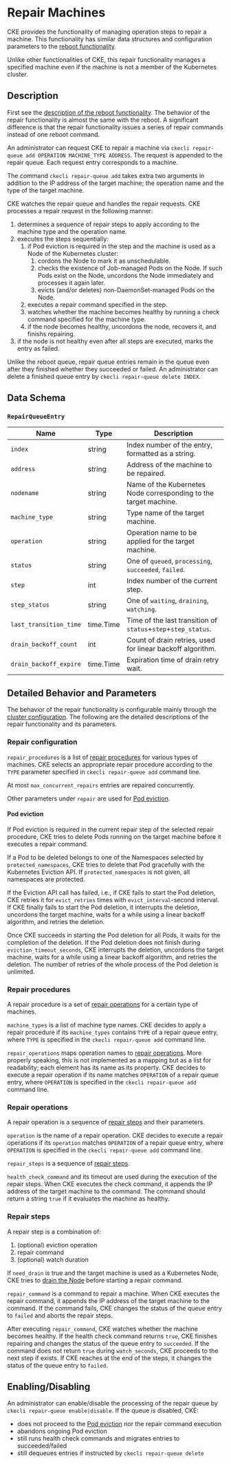 Repair Machines
===============

CKE provides the functionality of managing operation steps to repair a machine.
This functionality has similar data structures and configuration parameters to the [reboot functionality](reboot.md).

Unlike other functionalities of CKE, this repair functionality manages a specified machine even if the machine is not a member of the Kubernetes cluster.

Description
-----------

First see the [description of the reboot functionality](reboot.md#description).
The behavior of the repair functionality is almost the same with the reboot.
A significant difference is that the repair functionality issues a series of repair commands instead of one reboot command.

An administrator can request CKE to repair a machine via `ckecli repair-queue add OPERATION MACHINE_TYPE ADDRESS`.
The request is appended to the repair queue.
Each request entry corresponds to a machine.

The command `ckecli repair-queue add` takes extra two arguments in addition to the IP address of the target machine; the operation name and the type of the target machine.

CKE watches the repair queue and handles the repair requests.
CKE processes a repair request in the following manner:

1. determines a sequence of repair steps to apply according to the machine type and the operation name.
2. executes the steps sequentially:
    1. if Pod eviction is required in the step and the machine is used as a Node of the Kubernetes cluster:
        1. cordons the Node to mark it as unschedulable.
        2. checks the existence of Job-managed Pods on the Node. If such Pods exist on the Node, uncordons the Node immediately and processes it again later.
        3. evicts (and/or deletes) non-DaemonSet-managed Pods on the Node.
    2. executes a repair command specified in the step.
    3. watches whether the machine becomes healthy by running a check command specified for the machine type.
    4. if the node becomes healthy, uncordons the node, recovers it, and finishs repairing.
3. if the node is not healthy even after all steps are executed, marks the entry as failed.

Unlike the reboot queue, repair queue entries remain in the queue even after they finished whether they succeeded or failed.
An administrator can delete a finished queue entry by `ckecli repair-queue delete INDEX`.

Data Schema
-----------

### `RepairQueueEntry`

| Name                   | Type      | Description                                                      |
| ---------------------- | --------- | ---------------------------------------------------------------- |
| `index`                | string    | Index number of the entry, formatted as a string.                |
| `address`              | string    | Address of the machine to be repaired.                           |
| `nodename`             | string    | Name of the Kubernetes Node corresponding to the target machine. |
| `machine_type`         | string    | Type name of the target machine.                                 |
| `operation`            | string    | Operation name to be applied for the target machine.             |
| `status`               | string    | One of `queued`, `processing`, `succeeded`, `failed`.            |
| `step`                 | int       | Index number of the current step.                                |
| `step_status`          | string    | One of `waiting`, `draining`, `watching`.                        |
| `last_transition_time` | time.Time | Time of the last transition of `status`+`step`+`step_status`.    |
| `drain_backoff_count`  | int       | Count of drain retries, used for linear backoff algorithm.       |
| `drain_backoff_expire` | time.Time | Expiration time of drain retry wait.                             |

Detailed Behavior and Parameters
--------------------------------

The behavior of the repair functionality is configurable mainly through the [cluster configuration](cluster.md#repair).
The following are the detailed descriptions of the repair functionality and its parameters.

### Repair configuration

`repair_procedures` is a list of [repair procedures](#repairprocedures) for various types of machines.
CKE selects an appropriate repair procedure according to the `TYPE` parameter specified in `ckecli repair-queue add` command line.

At most `max_concurrent_repairs` entries are repaired concurrently.

Other parameters under `repair` are used for [Pod eviction](#podeviction).

#### Pod eviction

If Pod eviction is required in the current repair step of the selected repair procedure, CKE tries to delete Pods running on the target machine before it executes a repair command.

If a Pod to be deleted belongs to one of the Namespaces selected by `protected_namespaces`, CKE tries to delete that Pod gracefully with the Kubernetes Eviction API.
If `protected_namespaces` is not given, all namespaces are protected.

If the Eviction API call has failed, i.e., if CKE fails to start the Pod deletion, CKE retries it for `evict_retries` times with `evict_interval`-second interval.
If CKE finally fails to start the Pod deletion, it interrupts the deletion, uncordons the target machine, waits for a while using a linear backoff algorithm, and retries the deletion.

Once CKE succeeds in starting the Pod deletion for all Pods, it waits for the completion of the deletion.
If the Pod deletion does not finish during `eviction_timeout_seconds`, CKE interrupts the deletion, uncordons the target machine, waits for a while using a linear backoff algorithm, and retries the deletion.
The number of retries of the whole process of the Pod deletion is unlimited.

### Repair procedures

A repair procedure is a set of [repair operations](#repairoperations) for a certain type of machines.

`machine_types` is a list of machine type names.
CKE decides to apply a repair procedure if its `machine_types` contains `TYPE` of a repair queue entry, where `TYPE` is specified in the `ckecli repair-queue add` command line.

`repair_operations` maps operation names to [repair operations](#repairoperations).
More properly speaking, this is not implemented as a mapping but as a list for readability; each element has its name as its property.
CKE decides to execute a repair operation if its name matches `OPERATION` of a repair queue entry, where `OPERATION` is specified in the `ckecli repair-queue add` command line.

### Repair operations

A repair operation is a sequence of [repair steps](#repairsteps) and their parameters.

`operation` is the name of a repair operation.
CKE decides to execute a repair operations if its `operation` matches `OPERATION` of a repair queue entry, where `OPERATION` is specified in the `ckecli repair-queue add` command line.

`repair_steps` is a sequence of [repair steps](#repairsteps).

`health_check_command` and its timeout are used during the execution of the repair steps.
When CKE executes the check command, it appends the IP address of the target machine to the command.
The command should return a string `true` if it evaluates the machine as healthy.

### Repair steps

A repair step is a combination of:
1. (optional) eviction operation
2. repair command
3. (optional) watch duration

If `need_drain` is true and the target machine is used as a Kubernetes Node, CKE tries to [drain the Node](#podeviction) before starting a repair command.

`repair_command` is a command to repair a machine.
When CKE executes the repair command, it appends the IP address of the target machine to the command.
If the command fails, CKE changes the status of the queue entry to `failed` and aborts the repair steps.

After executing `repair_command`, CKE watches whether the machine becomes healthy.
If the health check command returns `true`, CKE finishes repairing and changes the status of the queue entry to `succeeded`.
If the command does not return `true` during `watch_seconds`, CKE proceeds to the next step if exists.
If CKE reaches at the end of the steps, it changes the status of the queue entry to `failed`.

Enabling/Disabling
------------------

An administrator can enable/disable the processing of the repair queue by `ckecli repair-queue enable|disable`.
If the queue is disabled, CKE:
* does not proceed to the [Pod eviction](#podeviction) nor the repair command execution
* abandons ongoing Pod eviction
* still runs health check commands and migrates entries to succeeded/failed
* still dequeues entries if instructed by `ckecli repair-queue delete`

